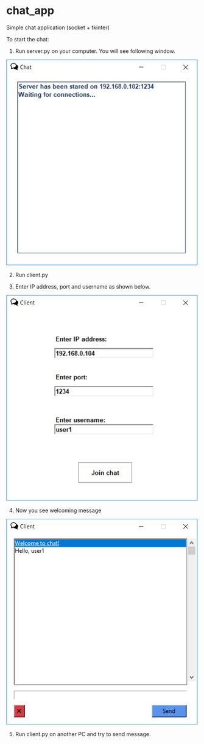 # chat_app
Simple chat application (socket + tkinter)

To start the chat:

1) Run server.py on your computer. You will see following window.

![](images/server.png)


2) Run client.py


3) Enter IP address, port and username as shown below.

![](images/client.png)



4) Now you see welcoming message

![](images/welcome.png)


5) Run client.py on another PC and try to send message.
